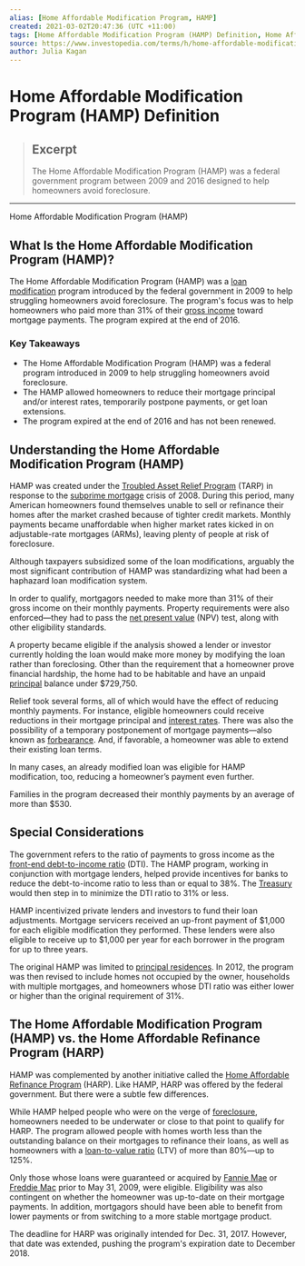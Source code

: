 ```yaml
---
alias: [Home Affordable Modification Program, HAMP]
created: 2021-03-02T20:47:36 (UTC +11:00)
tags: [Home Affordable Modification Program (HAMP) Definition, Home Affordable Modification Program (HAMP)]
source: https://www.investopedia.com/terms/h/home-affordable-modification-program.asp
author: Julia Kagan
---
```


# Home Affordable Modification Program (HAMP) Definition

> ## Excerpt
> The Home Affordable Modification Program (HAMP) was a federal government program between 2009 and 2016 designed to help homeowners avoid foreclosure.

---

Home Affordable Modification Program (HAMP)
## What Is the Home Affordable Modification Program (HAMP)?

The Home Affordable Modification Program (HAMP) was a [loan modification](https://www.investopedia.com/terms/l/loan_modification.asp) program introduced by the federal government in 2009 to help struggling homeowners avoid foreclosure. The program's focus was to help homeowners who paid more than 31% of their [gross income](https://www.investopedia.com/terms/g/grossincome.asp) toward mortgage payments. The program expired at the end of 2016.

### Key Takeaways

-   The Home Affordable Modification Program (HAMP) was a federal program introduced in 2009 to help struggling homeowners avoid foreclosure.
-   The HAMP allowed homeowners to reduce their mortgage principal and/or interest rates, temporarily postpone payments, or get loan extensions.
-   The program expired at the end of 2016 and has not been renewed.

## Understanding the Home Affordable Modification Program (HAMP)

HAMP was created under the [Troubled Asset Relief Program](https://www.investopedia.com/terms/t/troubled-asset-relief-program-tarp.asp) (TARP) in response to the [subprime mortgage](https://www.investopedia.com/terms/s/subprime_mortgage.asp) crisis of 2008. During this period, many American homeowners found themselves unable to sell or refinance their homes after the market crashed because of tighter credit markets. Monthly payments became unaffordable when higher market rates kicked in on adjustable-rate mortgages (ARMs), leaving plenty of people at risk of foreclosure.

Although taxpayers subsidized some of the loan modifications, arguably the most significant contribution of HAMP was standardizing what had been a haphazard loan modification system.

In order to qualify, mortgagors needed to make more than 31% of their gross income on their monthly payments. Property requirements were also enforced—they had to pass the [net present value](https://www.investopedia.com/terms/n/npv.asp) (NPV) test, along with other eligibility standards.

A property became eligible if the analysis showed a lender or investor currently holding the loan would make more money by modifying the loan rather than foreclosing. Other than the requirement that a homeowner prove financial hardship, the home had to be habitable and have an unpaid [principal](https://www.investopedia.com/terms/p/principal.asp) balance under $729,750.

Relief took several forms, all of which would have the effect of reducing monthly payments. For instance, eligible homeowners could receive reductions in their mortgage principal and [interest rates](https://www.investopedia.com/terms/i/interestrate.asp). There was also the possibility of a temporary postponement of mortgage payments—also known as [forbearance](https://www.investopedia.com/terms/f/forbearance.asp). And, if favorable, a homeowner was able to extend their existing loan terms.

In many cases, an already modified loan was eligible for HAMP modification, too, reducing a homeowner’s payment even further.

Families in the program decreased their monthly payments by an average of more than $530.

## Special Considerations

The government refers to the ratio of payments to gross income as the [front-end debt-to-income ratio](https://www.investopedia.com/terms/f/front-end-debt-to-income-ratio.asp) (DTI). The HAMP program, working in conjunction with mortgage lenders, helped provide incentives for banks to reduce the debt-to-income ratio to less than or equal to 38%. The [Treasury](https://www.investopedia.com/terms/u/ustreasury.asp) would then step in to minimize the DTI ratio to 31% or less. 

HAMP incentivized private lenders and investors to fund their loan adjustments. Mortgage servicers received an up-front payment of $1,000 for each eligible modification they performed. These lenders were also eligible to receive up to $1,000 per year for each borrower in the program for up to three years.

The original HAMP was limited to [principal residences](https://www.investopedia.com/terms/p/principalresidence.asp). In 2012, the program was then revised to include homes not occupied by the owner, households with multiple mortgages, and homeowners whose DTI ratio was either lower or higher than the original requirement of 31%.

## The Home Affordable Modification Program (HAMP) vs. the Home Affordable Refinance Program (HARP)

HAMP was complemented by another initiative called the [Home Affordable Refinance Program](https://www.investopedia.com/terms/h/home-affordable-refinance-program-harp.asp) (HARP). Like HAMP, HARP was offered by the federal government. But there were a subtle few differences.

While HAMP helped people who were on the verge of [foreclosure](https://www.investopedia.com/terms/f/foreclosure.asp), homeowners needed to be underwater or close to that point to qualify for HARP. The program allowed people with homes worth less than the outstanding balance on their mortgages to refinance their loans, as well as homeowners with a [loan-to-value ratio](https://www.investopedia.com/terms/l/loantovalue.asp) (LTV) of more than 80%—up to 125%.

Only those whose loans were guaranteed or acquired by [Fannie Mae](https://www.investopedia.com/mortgage/fannie-mae-loans/) or [Freddie Mac](https://www.investopedia.com/terms/f/freddiemac.asp) prior to May 31, 2009, were eligible. Eligibility was also contingent on whether the homeowner was up-to-date on their mortgage payments. In addition, mortgagors should have been able to benefit from lower payments or from switching to a more stable mortgage product.

The deadline for HARP was originally intended for Dec. 31, 2017. However, that date was extended, pushing the program's expiration date to December 2018.
